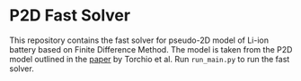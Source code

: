 # P2D Fast Solver

This repository contains the fast solver for pseudo-2D model of Li-ion battery based on Finite Difference Method. The model is taken from the P2D model outlined in the [paper](http://web.mit.edu/braatzgroup/Torchio_JElectSoc_2016.pdf) by Torchio et al.
Run `run_main.py` to run the fast solver.

